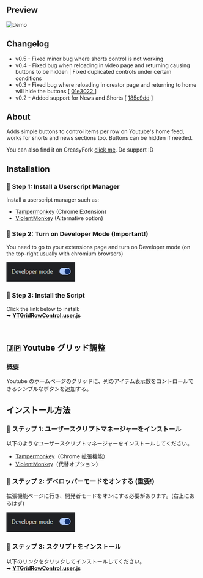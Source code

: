 ## Preview

![demo](https://github.com/HageFX-78/YouTube-Grid-Row-Controller/blob/main/assets/demo.gif)

## Changelog

-   v0.5 - Fixed minor bug where shorts control is not working
-   v0.4 - Fixed bug when reloading in video page and returning causing buttons to be hidden | Fixed duplicated controls under certain conditions
-   v0.3 - Fixed bug where reloading in creator page and returning to home will hide the buttons [ [01e3022
    ](https://github.com/HageFX-78/YouTube-Grid-Row-Controller/commit/01e3022082944e5b8f4d21befee94f936a89cc56) ]
-   v0.2 - Added support for News and Shorts [ [185c9dd](https://github.com/HageFX-78/YouTube-Grid-Row-Controller/commit/185c9dd5e0d965aa3819e2d6d704c0ec45a8eda6) ]

## About

Adds simple buttons to control items per row on Youtube's home feed, works for shorts and news sections too. Buttons can be hidden if needed.

You can also find it on GreasyFork [click me](https://greasyfork.org/en/scripts/534651-youtube-grid-row-controller). Do support :D

## Installation

### 🔹 Step 1: Install a Userscript Manager

Install a userscript manager such as:

-   [Tampermonkey](https://www.tampermonkey.net/) (Chrome Extension)
-   [ViolentMonkey](https://violentmonkey.github.io/) (Alternative option)

### 🔹 Step 2: Turn on Developer Mode (Important!)

You need to go to your extensions page and turn on Developer mode (on the top-right usually with chromium browsers)

![demo](https://github.com/HageFX-78/YouTube-Grid-Row-Controller/blob/main/assets/devmode.png)

### 🔹 Step 3: Install the Script

Click the link below to install:  
➡ **[YTGridRowControl.user.js](https://github.com/HageFX-78/YouTube-Grid-Row-Controller/raw/refs/heads/main/YTGridRowControl.user.js)**

<br>

## 🇯🇵 Youtube グリッド調整

### 概要

Youtube のホームページのグリッドに、列のアイテム表示数をコントロールできるシンプルなボタンを追加する。

## インストール方法

### 🔹 ステップ 1: ユーザースクリプトマネージャーをインストール

以下のようなユーザースクリプトマネージャーをインストールしてください。

-   [Tampermonkey](https://www.tampermonkey.net/)（Chrome 拡張機能）
-   [ViolentMonkey](https://violentmonkey.github.io/)（代替オプション）

### 🔹 ステップ 2: デベロッパーモードをオンする (重要!)

拡張機能ページに行き、開発者モードをオンにする必要があります。(右上にあるはず)

![demo](https://github.com/HageFX-78/YouTube-Grid-Row-Controller/blob/main/assets/devmode.png)

### 🔹 ステップ 3: スクリプトをインストール

以下のリンクをクリックしてインストールしてください。  
➡ **[YTGridRowControl.user.js](https://github.com/HageFX-78/YouTube-Grid-Row-Controller/raw/refs/heads/main/YTGridRowControl.user.js)**
